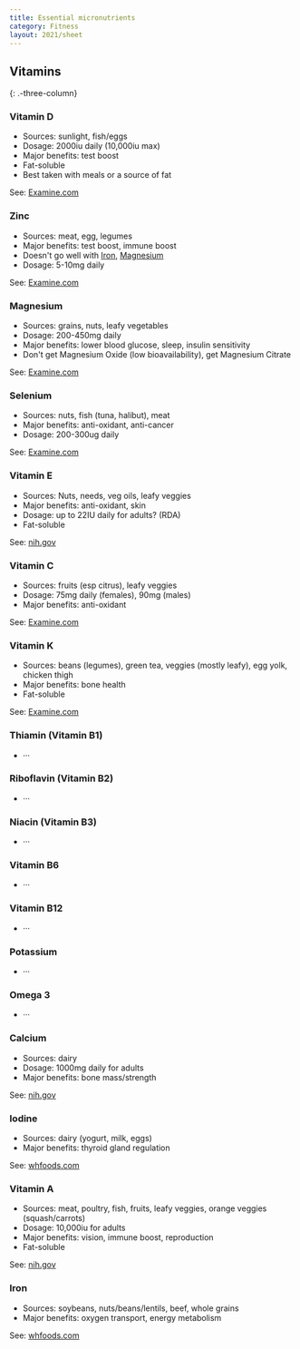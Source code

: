 ```yaml
---
title: Essential micronutrients
category: Fitness
layout: 2021/sheet
---
```


## Vitamins
{: .-three-column}

### Vitamin D

 * Sources: sunlight, fish/eggs
 * Dosage: 2000iu daily (10,000iu max)
 * Major benefits: test boost
 * Fat-soluble
 * Best taken with meals or a source of fat

See: [Examine.com](http://examine.com/supplements/Vitamin+D/)

### Zinc

 * Sources: meat, egg, legumes
 * Major benefits: test boost, immune boost
 * Doesn't go well with [Iron](#iron), [Magnesium](#magnesium)
 * Dosage: 5-10mg daily

See: [Examine.com](http://examine.com/supplements/Zinc/)

### Magnesium

 * Sources: grains, nuts, leafy vegetables
 * Dosage: 200-450mg daily
 * Major benefits: lower blood glucose, sleep, insulin sensitivity
 * Don't get Magnesium Oxide (low bioavailability), get Magnesium Citrate

See: [Examine.com](http://examine.com/supplements/Magnesium/)

### Selenium

 * Sources: nuts, fish (tuna, halibut), meat
 * Major benefits: anti-oxidant, anti-cancer
 * Dosage: 200-300ug daily

See: [Examine.com](http://examine.com/supplements/Selenium/)

### Vitamin E

 * Sources: Nuts, needs, veg oils, leafy veggies
 * Major benefits: anti-oxidant, skin
 * Dosage: up to 22IU daily for adults? (RDA)
 * Fat-soluble

See: [nih.gov](http://ods.od.nih.gov/factsheets/VitaminE-HealthProfessional/)

### Vitamin C

 * Sources: fruits (esp citrus), leafy veggies
 * Dosage: 75mg daily (females), 90mg (males)
 * Major benefits: anti-oxidant

See: [Examine.com](http://examine.com/supplements/Vitamin+C/)

### Vitamin K

 * Sources: beans (legumes), green tea, veggies (mostly leafy), egg yolk,
 chicken thigh
 * Major benefits: bone health
 * Fat-soluble

See: [Examine.com](http://examine.com/supplements/Vitamin+K/)

### Thiamin (Vitamin B1)

- ···

### Riboflavin (Vitamin B2)

- ···

### Niacin (Vitamin B3)

- ···

### Vitamin B6

- ···

### Vitamin B12

- ···

### Potassium

- ···

### Omega 3

- ···

### Calcium

 * Sources: dairy
 * Dosage: 1000mg daily for adults
 * Major benefits: bone mass/strength

See: [nih.gov](http://ods.od.nih.gov/factsheets/calcium.asp)

### Iodine

 * Sources: dairy (yogurt, milk, eggs)
 * Major benefits: thyroid gland regulation

See: [whfoods.com](http://www.whfoods.com/genpage.php?tname=nutrient&dbid=69)

### Vitamin A

 * Sources: meat, poultry, fish, fruits, leafy veggies, orange veggies
(squash/carrots)
 * Dosage: 10,000iu for adults
 * Major benefits: vision, immune boost, reproduction
 * Fat-soluble

See: [nih.gov](http://ods.od.nih.gov/factsheets/Vitam-HealthProfessional/)

### Iron

 * Sources: soybeans, nuts/beans/lentils, beef, whole grains
 * Major benefits: oxygen transport, energy metabolism

See: [whfoods.com](http://www.whfoods.com/genpage.php?tname=nutrient&dbid=70)
